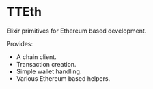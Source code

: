 # TTEth

Elixir primitives for Ethereum based development.

Provides:

- A chain client.
- Transaction creation.
- Simple wallet handling.
- Various Ethereum based helpers.